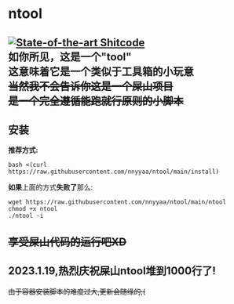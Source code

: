 # ntool
[![State-of-the-art Shitcode](https://img.shields.io/static/v1?label=State-of-the-art&message=Shitcode&color=7B5804)](https://github.com/trekhleb/state-of-the-art-shitcode)  
如你所见，这是一个"tool"  
这意味着它是一个类似于工具箱的小玩意  
~~当然我不会告诉你这是一个屎山项目~~  
~~是一个完全遵循能跑就行原则的小脚本~~  
---

## 安装
**推荐方式:**
```
bash <(curl https://raw.githubusercontent.com/nnyyaa/ntool/main/install)
```  
**如果**上面的方式**失败了**那么:  
```
wget https://raw.githubusercontent.com/nnyyaa/ntool/main/ntool  
chmod +x ntool  
./ntool -i
```  

~~享受屎山代码的运行吧XD~~  
---
2023.1.19,热烈庆祝屎山ntool堆到1000行了!
---

~~由于容器安装脚本的难度过大,更新会随缘的;(~~
